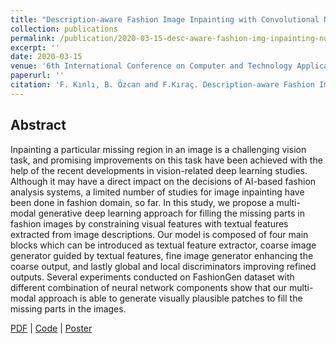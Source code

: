 ```yaml
---
title: "Description-aware Fashion Image Inpainting with Convolutional Neural Networks in Coarse-to-Fine Manner"
collection: publications
permalink: /publication/2020-03-15-desc-aware-fashion-img-inpainting-number-4
excerpt: ''
date: 2020-03-15
venue: '6th International Conference on Computer and Technology Applications (ICCTA 2020, former ICCIT)'
paperurl: ''
citation: 'F. Kınlı, B. Özcan and F.Kıraç. Description-aware Fashion Image Inpainting with Convolutional Neural Networks in Coarse-to-Fine Manner. In Proceedings of 2020 6th International Conference on Computer and Technology Applications (ICCTA 2020, former ICCIT), Apr, 2020.'
---
```


## Abstract
Inpainting a particular missing region in an image is a challenging vision task, and promising improvements on this task have been achieved with the help of the recent developments in vision-related deep learning studies. Although it may have a direct impact on the decisions of AI-based fashion analysis systems, a limited number of studies for image inpainting have been done in fashion domain, so far. In this study, we propose a multi-modal generative deep learning approach for filling the missing parts in fashion images by constraining visual features with textual features extracted from image descriptions. Our model is composed of four main blocks which can be introduced as textual feature extractor, coarse image generator guided by textual features, fine image generator enhancing the coarse output, and lastly global and local discriminators improving refined outputs. Several experiments conducted on FashionGen dataset with different combination of neural network components show that our multi-modal approach is able to generate visually plausible patches to fill the missing parts in the images.


[PDF](files/E1563.pdf) |
[Code](https://github.com/birdortyedi/description-aware-fashion-inpainting) |
[Poster](files/iccta-poster.key)
